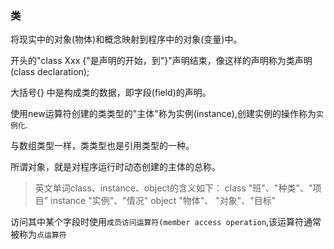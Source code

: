 ### 类
将现实中的对象(物体)和概念映射到程序中的对象(变量)中。

开头的"class Xxx {"是声明的开始，到"}"声明结束，像这样的声明称为类声明(class declaration);

大括号{} 中是构成类的数据，即字段(field)的声明。

使用new运算符创建的类类型的"主体"称为实例(instance),创建实例的操作称为`实例化`.

与数组类型一样，类类型也是引用类型的一种。

所谓对象，就是对程序运行时动态创建的主体的总称。

> 英文单词class、instance、object的含义如下：
class	  "班"、"种类"、"项目"
instance  "实例"、"情况"
object	  "物体"、 "对象"、"目标"


访问其中某个字段时使用`成员访问运算符(member access operation`,该运算符通常被称为`点运算符`
